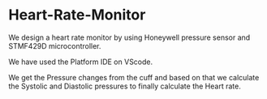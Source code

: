 # Heart-Rate-Monitor
We design a heart rate monitor by using Honeywell pressure sensor and STMF429D microcontroller.

We have used the Platform IDE on VScode.

We get the Pressure changes from the cuff and based on that we calculate the Systolic and Diastolic pressures to finally calculate the Heart rate.
